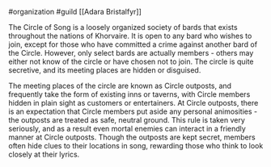  #organization #guild [[Adara Bristalfyr]]

The Circle of Song is a loosely organized society of bards that exists throughout the nations of Khorvaire. It is open to any bard who wishes to join, except for those who have committed a crime against another bard of the Circle. However, only select bards are actually members - others may either not know of the circle or have chosen not to join. The circle is quite secretive, and its meeting places are hidden or disguised.

The meeting places of the circle are known as Circle outposts, and frequently take the form of existing inns or taverns, with Circle members hidden in plain sight as customers or entertainers. At Circle outposts, there is an expectation that Circle members put aside any personal animosities - the outposts are treated as safe, neutral ground. This rule is taken very seriously, and as a result even mortal enemies can interact in a friendly manner at Circle outposts. Though the outposts are kept secret, members often hide clues to their locations in song, rewarding those who think to look closely at their lyrics.
